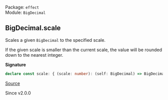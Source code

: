 Package: `effect`<br />
Module: `BigDecimal`<br />

## BigDecimal.scale

Scales a given `BigDecimal` to the specified scale.

If the given scale is smaller than the current scale, the value will be rounded down to
the nearest integer.

**Signature**

```ts
declare const scale: { (scale: number): (self: BigDecimal) => BigDecimal; (self: BigDecimal, scale: number): BigDecimal; }
```

[Source](https://github.com/Effect-TS/effect/tree/main/packages/effect/src/BigDecimal.ts#L184)

Since v2.0.0